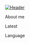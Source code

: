 [![Header](https://github.com/ruslanbadaev01/ruslanbadaev01/blob/main/assets/6vIk.gif)](https://github.com/ruslanbadaev01)

About me

Latest

Language
